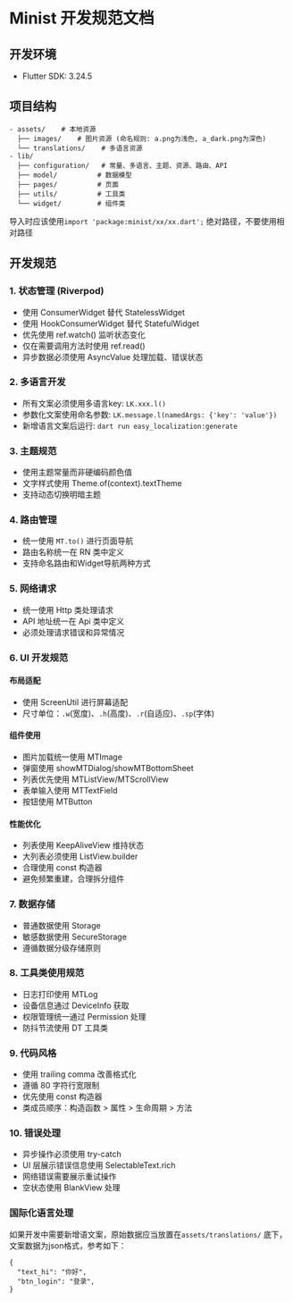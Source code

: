 # Minist 开发规范文档

## 开发环境
- Flutter SDK: 3.24.5

## 项目结构
```
- assets/    # 本地资源
  ├── images/    # 图片资源 (命名规则: a.png为浅色, a_dark.png为深色)
  └── translations/    # 多语言资源
- lib/
  ├── configuration/   # 常量、多语言、主题、资源、路由、API
  ├── model/          # 数据模型
  ├── pages/          # 页面
  ├── utils/          # 工具类
  └── widget/         # 组件类
```
导入时应该使用`import 'package:minist/xx/xx.dart';` 绝对路径，不要使用相对路径

## 开发规范

### 1. 状态管理 (Riverpod)
- 使用 ConsumerWidget 替代 StatelessWidget
- 使用 HookConsumerWidget 替代 StatefulWidget
- 优先使用 ref.watch() 监听状态变化
- 仅在需要调用方法时使用 ref.read()
- 异步数据必须使用 AsyncValue 处理加载、错误状态

### 2. 多语言开发
- 所有文案必须使用多语言key: `LK.xxx.l()`
- 参数化文案使用命名参数: `LK.message.l(namedArgs: {'key': 'value'})`
- 新增语言文案后运行: `dart run easy_localization:generate`

### 3. 主题规范
- 使用主题常量而非硬编码颜色值
- 文字样式使用 Theme.of(context).textTheme
- 支持动态切换明暗主题

### 4. 路由管理
- 统一使用 `MT.to()` 进行页面导航
- 路由名称统一在 RN 类中定义
- 支持命名路由和Widget导航两种方式

### 5. 网络请求
- 统一使用 Http 类处理请求
- API 地址统一在 Api 类中定义
- 必须处理请求错误和异常情况

### 6. UI 开发规范

#### 布局适配
- 使用 ScreenUtil 进行屏幕适配
- 尺寸单位：`.w`(宽度)、`.h`(高度)、`.r`(自适应)、`.sp`(字体)

#### 组件使用
- 图片加载统一使用 MTImage
- 弹窗使用 showMTDialog/showMTBottomSheet
- 列表优先使用 MTListView/MTScrollView
- 表单输入使用 MTTextField
- 按钮使用 MTButton

#### 性能优化
- 列表使用 KeepAliveView 维持状态
- 大列表必须使用 ListView.builder
- 合理使用 const 构造器
- 避免频繁重建，合理拆分组件

### 7. 数据存储
- 普通数据使用 Storage
- 敏感数据使用 SecureStorage
- 遵循数据分级存储原则

### 8. 工具类使用规范
- 日志打印使用 MTLog
- 设备信息通过 DeviceInfo 获取
- 权限管理统一通过 Permission 处理
- 防抖节流使用 DT 工具类

### 9. 代码风格
- 使用 trailing comma 改善格式化
- 遵循 80 字符行宽限制
- 优先使用 const 构造器
- 类成员顺序：构造函数 > 属性 > 生命周期 > 方法

### 10. 错误处理
- 异步操作必须使用 try-catch
- UI 层展示错误信息使用 SelectableText.rich
- 网络错误需要展示重试操作
- 空状态使用 BlankView 处理

### 国际化语言处理
如果开发中需要新增语文案，原始数据应当放置在`assets/translations/` 底下，文案数据为json格式，参考如下：
```
{
  "text_hi": "你好",
  "btn_login": "登录",
}
```
